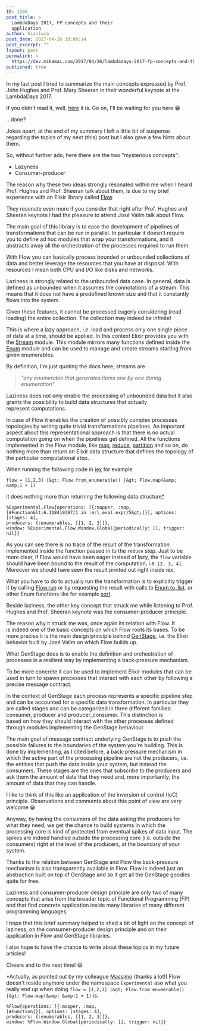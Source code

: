 ```yaml
---
ID: 1206
post_title: >
  LambdaDays 2017, FP concepts and their
  application
author: Gianluca
post_date: 2017-04-26 10:00:14
post_excerpt: ""
layout: post
permalink: >
  https://dev.mikamai.com/2017/04/26/lambdadays-2017-fp-concepts-and-their-application/
published: true
---
```

In my last post I tried to summarize the main concepts expressed by Prof. John Hughes and Prof. Mary Sheeran in their wonderful keynote at the LambdaDays 2017.

If you didn't read it, well, <a href="https://dev.mikamai.com/2017/03/22/1157/">here</a> it is. Go on, I'll be waiting for you here 😁

...done?

Jokes apart, at the end of my summary I left a little bit of suspense regarding the topics of my next (this) post but I also gave a few hints about them.

So, without further ado, here there are the two "mysterious concepts":

<!--more-->
<ul>
 	<li>Lazyness</li>
 	<li>Consumer-producer</li>
</ul>
The reason why these two ideas strongly resonated within me when I heard Prof. Hughes and Prof. Sheeran talk about them, is due to my brief experience with an Elixir library called <a href="https://github.com/elixir-lang/flow" target="_blank" rel="noopener noreferrer">Flow</a>.

They resonate even more if you consider that right after Prof. Hughes and Sheeran keynote I had the pleasure to attend José Valim talk about Flow.

The main goal of this library is to ease the development of pipelines of transformations that can be run in parallel. In particular it doesn't require you to define ad hoc modules that wrap your transformations, and it abstracts away all the orchestration of the processes required to run them.

With Flow you can basically process bounded or unbounded collections of data and better leverage the resources that you have at disposal. With resources I mean both CPU and I/O like disks and networks.

Laziness is strongly related to the unbounded data case. In general, data is defined as unbounded when it assumes the connotations of a stream. This means that it does not have a predefined known size and that it constantly flows into the system.

Given these features, it cannot be processed eagerly considering (read loading) the entire collection. The collection may indeed be infinite!

This is where a lazy approach, i.e. load and process only one single piece of data at a time, should be applied. In this context Elixir provides you with the <a href="https://hexdocs.pm/elixir/Stream.html" target="_blank" rel="noopener noreferrer">Stream</a> module.
This module mirrors many functions defined inside the <a href="https://hexdocs.pm/elixir/Enum.html" target="_blank" rel="noopener noreferrer">Enum</a> module and can be used to manage and create streams starting from given enumerables.

By definition, I'm just quoting the docs here, streams are
<blockquote><em>"any enumerable that generates items one by one during enumeration"</em></blockquote>
Laziness does not only enable the processing of unbounded data but it also grants the possibility to build data structures that actually represent computations.

In case of Flow it enables the creation of possibly complex processes topologies by writing quite trivial transformations pipelines.
An important aspect about this representational approach is that there is no actual computation going on when the pipelines get defined.
All the functions implemented in the Flow module, like <a href="https://hexdocs.pm/flow/Flow.html#map/2" target="_blank" rel="noopener noreferrer">map</a>, <a href="https://hexdocs.pm/flow/Flow.html#reduce/3" target="_blank" rel="noopener noreferrer">reduce</a>, <a href="https://hexdocs.pm/flow/Flow.html#partition/2" target="_blank" rel="noopener noreferrer">partition</a> and so on, do nothing more than return an Elixir data structure that defines the topology of the particular computational step.

When running the following code in <a href="https://hexdocs.pm/iex/IEx.html" target="_blank" rel="noopener noreferrer">iex</a> for example
```
flow = [1,2,3] |&gt; Flow.from_enumerable() |&gt; Flow.map(&amp; &amp;1 + 1)
```
it does nothing more than returning the following data structure<a href="#erratum">*</a>
```
%Experimental.Flow{operations: [{:mapper, :map,
[#Function&lt;6.118419387/1 in :erl_eval.expr/5&gt;]}], options: [stages: 4],
producers: {:enumerables, [[1, 2, 3]]},
window: %Experimental.Flow.Window.Global{periodically: [], trigger: nil}}
```
As you can see there is no trace of the result of the transformation implemented inside the function passed in to the <code>reduce</code> step.
Just to be more clear, if Flow would have been eager instead of lazy, the <code>flow</code> variable should have been bound to the result of the computation, i.e. <code>[2, 3, 4]</code>. Moreover we should have seen the result printed out right inside iex.

What you have to do to actually run the transformation is to explicitly trigger it by calling <a href="https://hexdocs.pm/flow/Flow.html#run/1" target="_blank" rel="noopener noreferrer">Flow.run</a> or by requesting the result with calls to <a href="https://hexdocs.pm/elixir/Enum.html#to_list/1" target="_blank" rel="noopener noreferrer">Enum.to_list</a>. or other Enum functions like for example <a href="https://hexdocs.pm/elixir/Enum.html#sort/1" target="_blank" rel="noopener noreferrer">sort</a>.

Beside laziness, the other key concept that struck me while listening to Prof. Hughes and Prof. Sheeran keynote was the consumer-producer principle.

The reason why it struck me was, once again its relation with Flow.
It is indeed one of the basic concepts on which Flow roots its bases. To be more precise it is the main design principle behind <a href="https://dev.mikamai.com/2017/03/17/caching-images-in-uicollectionview/" target="_blank" rel="noopener noreferrer">GenStage</a>, i.e. the Elixir behavior built by José Valim on which Flow builds up.

What GenStage does is to enable the definition and orchestration of processes in a resilient way by implementing a back-pressure mechanism.

To be more concrete it can be used to implement Elixir modules that can be used in turn to spawn processes that interact with each other by following a precise message contract.

In the context of GenStage each process represents a specific pipeline step and can be accounted for a specific data transformation. In particular they are called stages and can be categorized in three different families: consumer, producer and producer_consumer.
This distinction is based on how they should interact with the other processes defined through modules implementing the GenStage behaviour.

The main goal of message contract underlying GenStage is to push the possible failures to the boundaries of the system you're building.
This is done by implementing, as I cited before, a back-pressure mechanism in which the active part of the processing pipeline are not the producers, i.e. the entities that push the data inside your system, but instead the consumers.
These stages are the ones that subscribe to the producers and ask them the amount of data that they need and, more importantly, the amount of data that they can handle.

I like to think of this like an application of the inversion of control (IoC) principle. Observations and comments about this point of view are very welcome 😀

Anyway, by having the consumers of the data asking the producers for what they need, we get the chance to build systems in which the processing core is kind of protected from eventual spikes of data input. The spikes are indeed handled outside the processing core (i.e. outside the consumers) right at the level of the producers, at the boundary of your system.

Thanks to the relation between GenStage and Flow the back-pressure mechanism is also transparently available in Flow.
Flow is indeed just an abstraction built on top of GenStage and so it get all the GenStage goodies quite for free.

Laziness and consumer-producer design principle are only two of many concepts that arise from the broader topic of Functional Programming (FP) and that find concrete application inside many libraries of many different programming languages.

I hope that this brief summary helped to shed a bit of light on the concept of laziness, on the consumer-producer design principle and on their application in Flow and GenStage libraries.

I also hope to have the chance to write about these topics in my future articles!

Cheers and to the next time! 😄

<span id="erratum">*</span>Actually, as pointed out by my colleague <a href="https://dev.mikamai.com/author/massimomikamai-com/" target="_blank" rel="noopener noreferrer">Massimo</a> (thanks a lot!) Flow doesn't reside anymore under the namespace <code>Experimental</code> aso what you really end up when doing `flow = [1,2,3] |&gt; Flow.from_enumerable() |&gt; Flow.map(&amp; &amp;1 + 1)` is:

```
%Flow{operations: [{:mapper, :map,
[#Function]}], options: [stages: 4],
producers: {:enumerables, [[1, 2, 3]]},
window: %Flow.Window.Global{periodically: [], trigger: nil}}

```